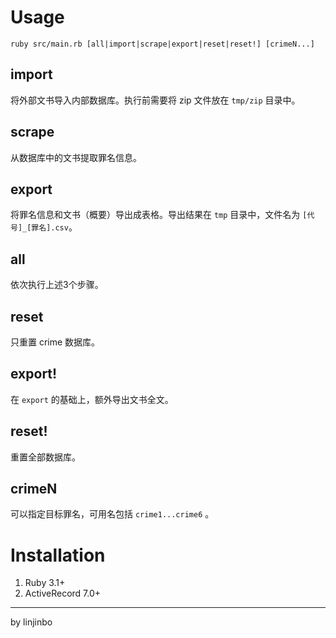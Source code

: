 # Usage

```
ruby src/main.rb [all|import|scrape|export|reset|reset!] [crimeN...]
```

## import

将外部文书导入内部数据库。执行前需要将 zip 文件放在 `tmp/zip` 目录中。

## scrape

从数据库中的文书提取罪名信息。

## export

将罪名信息和文书（概要）导出成表格。导出结果在 `tmp` 目录中，文件名为 `[代号]_[罪名].csv`。

## all

依次执行上述3个步骤。

## reset

只重置 crime 数据库。

## export!

在 `export` 的基础上，额外导出文书全文。

## reset!

重置全部数据库。

## crimeN

可以指定目标罪名，可用名包括 `crime1...crime6` 。

# Installation

1. Ruby 3.1+
1. ActiveRecord 7.0+

---

by linjinbo
